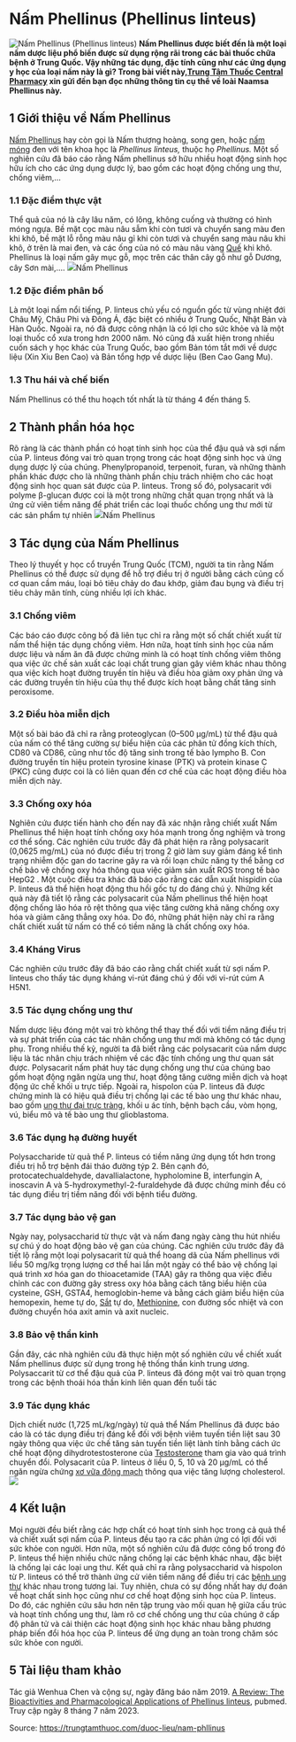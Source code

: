 # Nấm Phellinus (Phellinus linteus)

![Nấm Phellinus \(Phellinus linteus\)](https://trungtamthuoc.com/images/others/nam-phellinus-4-4158.jpg)
**Nấm Phellinus được biết đến là một loại nấm dược liệu phổ biến được sử dụng rộng rãi trong các bài thuốc chữa bệnh ở Trung Quốc. Vậy những tác dụng, đặc tính cũng như các ứng dụng y học của loại nấm này là gì? Trong bài viết này,[Trung Tâm Thuốc Central Pharmacy](https://trungtamthuoc.com/ "Trung Tâm Thuốc Central Pharmacy") xin gửi đến bạn đọc những thông tin cụ thể về loài Naamsa Phellinus này.**
##  1 Giới thiệu về Nấm Phellinus 
[Nấm Phellinus](https://trungtamthuoc.com/hoat-chat/nam-phellinus "Nấm Phellinus") hay còn gọi là Nấm thượng hoàng, song gen, hoặc [nấm móng](https://trungtamthuoc.com/bai-viet/nam-mong "nấm móng") đen với tên khoa học là _Phellinus linteus,_ thuộc họ _Phellinus._
Một số nghiên cứu đã báo cáo rằng Nấm phellinus sở hữu nhiều hoạt động sinh học hữu ích cho các ứng dụng dược lý, bao gồm các hoạt động chống ung thư, chống viêm,...
### 1.1 Đặc điểm thực vật
Thể quả của nó là cây lâu năm, có lông, không cuống và thường có hình móng ngựa. Bề mặt cọc màu nâu sẫm khi còn tươi và chuyển sang màu đen khi khô, bề mặt lỗ rỗng màu nâu gỉ khi còn tươi và chuyển sang màu nâu khi khô, ở trên là mai đen, và các ống của nó có màu nâu vàng [Quế](https://trungtamthuoc.com/hoat-chat/que "Quế") khi khô. Phellinus là loại nấm gây mục gỗ, mọc trên các thân cây gỗ như gỗ Dương, cây Sơn mài,....
![](https://trungtamthuoc.com/images/item/nam-phellinus-1.jpg)Nấm Phellinus
### 1.2 Đặc điểm phân bố
Là một loại nấm nổi tiếng, P. linteus chủ yếu có nguồn gốc từ vùng nhiệt đới Châu Mỹ, Châu Phi và Đông Á, đặc biệt có nhiều ở Trung Quốc, Nhật Bản và Hàn Quốc. Ngoài ra, nó đã được công nhận là có lợi cho sức khỏe và là một loại thuốc cổ xưa trong hơn 2000 năm.
Nó cũng đã xuất hiện trong nhiều cuốn sách y học khác của Trung Quốc, bao gồm Bản tóm tắt mới về dược liệu (Xin Xiu Ben Cao) và Bản tổng hợp về dược liệu (Ben Cao Gang Mu).
### 1.3 Thu hái và chế biến
Nấm Phellinus có thể thu hoạch tốt nhất là từ tháng 4 đến tháng 5.
##  2 Thành phần hóa học
Rõ ràng là các thành phần có hoạt tính sinh học của thể đậu quả và sợi nấm của P. linteus đóng vai trò quan trọng trong các hoạt động sinh học và ứng dụng dược lý của chúng. Phenylpropanoid, terpenoit, furan, và những thành phần khác được cho là những thành phần chịu trách nhiệm cho các hoạt động sinh học quan sát được của P. linteus. 
Trong số đó, polysacarit với polyme β-glucan được coi là một trong những chất quan trọng nhất và là ứng cử viên tiềm năng để phát triển các loại thuốc chống ung thư mới từ các sản phẩm tự nhiên 
![](https://trungtamthuoc.com/images/item/nam-phellinus-2.jpg)Nấm Phellinus
##  3 Tác dụng của Nấm Phellinus
Theo lý thuyết y học cổ truyền Trung Quốc (TCM), người ta tin rằng Nấm Phellinus có thể được sử dụng để hỗ trợ điều trị ở người bằng cách củng cố cơ quan cầm máu, loại bỏ tiêu chảy do đau khớp, giảm đau bụng và điều trị tiêu chảy mãn tính, cùng nhiều lợi ích khác.
### 3.1 Chống viêm
Các báo cáo được công bố đã liên tục chỉ ra rằng một số chất chiết xuất từ ​​​​nấm thể hiện tác dụng chống viêm. Hơn nữa, hoạt tính sinh học của nấm dược liệu và nấm ăn đã được chứng minh là có hoạt tính chống viêm thông qua việc ức chế sản xuất các loại chất trung gian gây viêm khác nhau thông qua việc kích hoạt đường truyền tín hiệu và điều hòa giảm oxy phản ứng và các đường truyền tín hiệu của thụ thể được kích hoạt bằng chất tăng sinh peroxisome.
### 3.2 Điều hòa miễn dịch
Một số bài báo đã chỉ ra rằng proteoglycan (0–500 μg/mL) từ thể đậu quả của nấm có thể tăng cường sự biểu hiện của các phân tử đồng kích thích, CD80 và CD86, cũng như tốc độ tăng sinh trong tế bào lympho B. Con đường truyền tín hiệu protein tyrosine kinase (PTK) và protein kinase C (PKC) cũng được coi là có liên quan đến cơ chế của các hoạt động điều hòa miễn dịch này.
### 3.3 Chống oxy hóa
Nghiên cứu được tiến hành cho đến nay đã xác nhận rằng chiết xuất Nấm Phellinus thể hiện hoạt tính chống oxy hóa mạnh trong ống nghiệm và trong cơ thể sống. Các nghiên cứu trước đây đã phát hiện ra rằng polysacarit (0,0625 mg/mL) của nó được điều trị trong 2 giờ làm suy giảm đáng kể tình trạng nhiễm độc gan do tacrine gây ra và rối loạn chức năng ty thể bằng cơ chế bảo vệ chống oxy hóa thông qua việc giảm sản xuất ROS trong tế bào HepG2 .
Một cuộc điều tra khác đã báo cáo rằng các dẫn xuất hispidin của P. linteus đã thể hiện hoạt động thu hồi gốc tự do đáng chú ý. Những kết quả này đã tiết lộ rằng các polysacarit của Nấm phellinus thể hiện hoạt động chống lão hóa rõ rệt thông qua việc tăng cường khả năng chống oxy hóa và giảm căng thẳng oxy hóa. Do đó, những phát hiện này chỉ ra rằng chất chiết xuất từ ​​nấm có thể có tiềm năng là chất chống oxy hóa.
### 3.4 Kháng Virus
Các nghiên cứu trước đây đã báo cáo rằng chất chiết xuất từ ​​sợi nấm P. linteus cho thấy tác dụng kháng vi-rút đáng chú ý đối với vi-rút cúm A H5N1.
### 3.5 Tác dụng chống ung thư
Nấm dược liệu đóng một vai trò không thể thay thế đối với tiềm năng điều trị và sự phát triển của các tác nhân chống ung thư mới mà không có tác dụng phụ.
Trong nhiều thế kỷ, người ta đã biết rằng các polysacarit của nấm dược liệu là tác nhân chịu trách nhiệm về các đặc tính chống ung thư quan sát được. Polysacarit nấm phát huy tác dụng chống ung thư của chúng bao gồm hoạt động ngăn ngừa ung thư, hoạt động tăng cường miễn dịch và hoạt động ức chế khối u trực tiếp.
Ngoài ra, hispolon của P. linteus đã được chứng minh là có hiệu quả điều trị chống lại các tế bào ung thư khác nhau, bao gồm [ung thư đại trực tràng](https://trungtamthuoc.com/bai-viet/ungthu-dai-truc-trang "ung thư đại trực tràng"), khối u ác tính, bệnh bạch cầu, vòm họng, vú, biểu mô và tế bào ung thư glioblastoma.
### 3.6 Tác dụng hạ đường huyết
Polysaccharide từ quả thể P. linteus có tiềm năng ứng dụng tốt hơn trong điều trị hỗ trợ bệnh đái tháo đường týp 2. Bên cạnh đó, protocatechualdehyde, davallialactone, hypholomine B, interfungin A, inoscavin A và 5-hydroxymethyl-2-furaldehyde đã được chứng minh đều có tác dụng điều trị tiềm năng đối với bệnh tiểu đường. 
### 3.7 Tác dụng bảo vệ gan
Ngày nay, polysaccharid từ thực vật và nấm đang ngày càng thu hút nhiều sự chú ý do hoạt động bảo vệ gan của chúng. Các nghiên cứu trước đây đã tiết lộ rằng một loại polysacarit từ quả thể hoang dã của Nấm phellinus với liều 50 mg/kg trọng lượng cơ thể hai lần một ngày có thể bảo vệ chống lại quá trình xơ hóa gan do thioacetamide (TAA) gây ra thông qua việc điều chỉnh các con đường gây stress oxy hóa bằng cách tăng biểu hiện của cysteine, GSH, GSTA4, hemoglobin-heme và bằng cách giảm biểu hiện của hemopexin, heme tự do, [Sắt](https://trungtamthuoc.com/hoat-chat/sat "Sắt") tự do, [Methionine](https://trungtamthuoc.com/hoat-chat/methionine "Methionine"), con đường sốc nhiệt và con đường chuyển hóa axit amin và axit nucleic.
### 3.8 Bảo vệ thần kinh
Gần đây, các nhà nghiên cứu đã thực hiện một số nghiên cứu về chiết xuất Nấm phellinus được sử dụng trong hệ thống thần kinh trung ương. Polysaccarit từ cơ thể đậu quả của P. linteus đã đóng một vai trò quan trọng trong các bệnh thoái hóa thần kinh liên quan đến tuổi tác
### 3.9 Tác dụng khác
Dịch chiết nước (1,725 ​​mL/kg/ngày) từ quả thể Nấm Phellinus đã được báo cáo là có tác dụng điều trị đáng kể đối với bệnh viêm tuyến tiền liệt sau 30 ngày thông qua việc ức chế tăng sản tuyến tiền liệt lành tính bằng cách ức chế hoạt động dihydrotestosterone của [Testosterone](https://trungtamthuoc.com/hoat-chat/testosterone "Testosterone") tham gia vào quá trình chuyển đổi.
Polysacarit của P. linteus ở liều 0, 5, 10 và 20 μg/mL có thể ngăn ngừa chứng [xơ vữa động mạch](https://trungtamthuoc.com/bai-viet/vua-xo-dong-mach "xơ vữa động mạch") thông qua việc tăng lượng cholesterol.
![](https://trungtamthuoc.com/images/item/nam-phellinus-3.jpg)
##  4 Kết luận
Mọi người đều biết rằng các hợp chất có hoạt tính sinh học trong cả quả thể và chiết xuất sợi nấm của P. linteus đều tạo ra các phản ứng có lợi đối với sức khỏe con người. Hơn nữa, một số nghiên cứu đã được công bố trong đó P. linteus thể hiện nhiều chức năng chống lại các bệnh khác nhau, đặc biệt là chống lại các loại ung thư. Kết quả chỉ ra rằng polysaccharid và hispolon từ P. linteus có thể trở thành ứng cử viên tiềm năng để điều trị các [bệnh ung thư](https://trungtamthuoc.com/bai-viet/dai-cuong-ung-thu "bệnh ung thư") khác nhau trong tương lai. Tuy nhiên, chưa có sự đồng nhất hay dự đoán về hoạt chất sinh học cũng như cơ chế hoạt động sinh học của P. linteus. Do đó, các nghiên cứu sâu hơn nên tập trung vào mối quan hệ giữa cấu trúc và hoạt tính chống ung thư, làm rõ cơ chế chống ung thư của chúng ở cấp độ phân tử và cải thiện các hoạt động sinh học khác nhau bằng phương pháp biến đổi hóa học của P. linteus để ứng dụng an toàn trong chăm sóc sức khỏe con người.
##  5 Tài liệu tham khảo
Tác giả Wenhua Chen và cộng sự, ngày đăng báo năm 2019. [A Review: The Bioactivities and Pharmacological Applications of Phellinus linteus](https://www.ncbi.nlm.nih.gov/pmc/articles/PMC6572527/), pubmed. Truy cập ngày 8 tháng 7 năm 2023.


Source: https://trungtamthuoc.com/duoc-lieu/nam-phllinus
